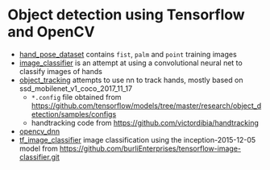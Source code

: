 # Object detection using Tensorflow and OpenCV

* [hand_pose_dataset](https://github.com/parvudan/object_det/tree/master/hand_pose_dataset) contains `fist`, `palm` and `point` training images
* [image_classifier](https://github.com/parvudan/object_det/tree/master/image_classifier) is an attempt at using a convolutional neural net to classify images of hands
* [object_tracking](https://github.com/parvudan/object_det/tree/master/object_tracking) attempts to use nn to track hands, mostly based on ssd_mobilenet_v1_coco_2017_11_17
  - `*.config` file obtained from https://github.com/tensorflow/models/tree/master/research/object_detection/samples/configs
  - handtracking code from https://github.com/victordibia/handtracking
* [opencv_dnn](https://github.com/parvudan/object_det/tree/master/opencv_dnn)
* [tf_image_classifier](https://github.com/parvudan/object_det/tree/master/tf_image_classifier) image classification using the inception-2015-12-05 model from https://github.com/burliEnterprises/tensorflow-image-classifier.git
